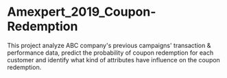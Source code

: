 # Amexpert_2019_Coupon-Redemption
This project analyze ABC company's  previous campaigns' transaction &amp; performance data, predict the probability of coupon redemption for each customer and identify what kind of attributes have influence on the coupon redemption.
